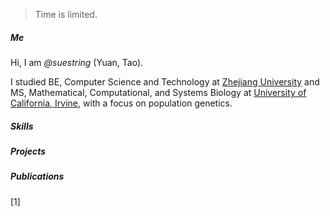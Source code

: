 > Time is limited.
##### Me
Hi, I am _@suestring_ (Yuan, Tao). 

I studied BE, Computer Science and Technology at [Zhejiang University]( ) and MS, Mathematical, Computational, and Systems Biology at [University of California, Irvine](), with a focus on population genetics.


##### Skills

##### Projects


##### Publications
[1] 
